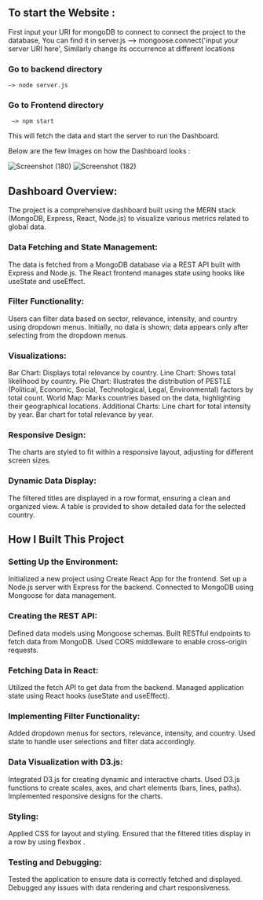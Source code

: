 ## To start the Website :

First input your URI for mongoDB to connect to connect the project to the database,
You can find it in server.js  —> mongoose.connect('input your server URI here',
Similarly change its occurrence at different locations 


### Go to backend directory
    —> node server.js
### Go to Frontend directory
     —> npm start  
 

This will fetch the data and start the server to run the Dashboard.

Below are the few Images on how the Dashboard looks :

![Screenshot (180)](https://github.com/user-attachments/assets/12c28351-d7bb-48de-863e-b4d7ec1834e1)
![Screenshot (182)](https://github.com/user-attachments/assets/a1b9b13d-ce72-400f-92e8-7617b977edae)

## Dashboard Overview:

The project is a comprehensive dashboard built using the MERN stack (MongoDB, Express, React, Node.js) to visualize various metrics related to global data.

### Data Fetching and State Management:

The data is fetched from a MongoDB database via a REST API built with Express and Node.js.
The React frontend manages state using hooks like useState and useEffect.

### Filter Functionality:

Users can filter data based on sector, relevance, intensity, and country using dropdown menus.
Initially, no data is shown; data appears only after selecting from the dropdown menus.

### Visualizations:

Bar Chart: Displays total relevance by country.
Line Chart: Shows total likelihood by country.
Pie Chart: Illustrates the distribution of PESTLE (Political, Economic, Social, Technological, Legal, Environmental) factors by total count.
World Map: Marks countries based on the data, highlighting their geographical locations.
Additional Charts:
Line chart for total intensity by year.
Bar chart for total relevance by year.

### Responsive Design:

The charts are styled to fit within a responsive layout, adjusting for different screen sizes.

### Dynamic Data Display:

The filtered titles are displayed in a row format, ensuring a clean and organized view.
A table is provided to show detailed data for the selected country.




## How I Built This Project

### Setting Up the Environment:

Initialized a new project using Create React App for the frontend.
Set up a Node.js server with Express for the backend.
Connected to MongoDB using Mongoose for data management.


### Creating the REST API:

Defined data models using Mongoose schemas.
Built RESTful endpoints to fetch data from MongoDB.
Used CORS middleware to enable cross-origin requests.

### Fetching Data in React:

Utilized the fetch API to get data from the backend.
Managed application state using React hooks (useState and useEffect).




### Implementing Filter Functionality:

Added dropdown menus for sectors, relevance, intensity, and country.
Used state to handle user selections and filter data accordingly.

### Data Visualization with D3.js:

Integrated D3.js for creating dynamic and interactive charts.
Used D3.js functions to create scales, axes, and chart elements (bars, lines, paths).
Implemented responsive designs for the charts.


### Styling:

Applied CSS for layout and styling.
Ensured that the filtered titles display in a row by using flexbox
.
### Testing and Debugging:

Tested the application to ensure data is correctly fetched and displayed.
Debugged any issues with data rendering and chart responsiveness.

